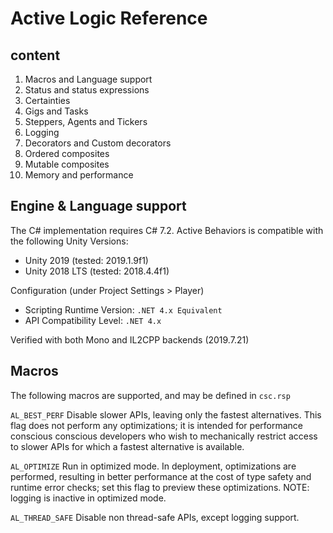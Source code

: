 # Active Logic Reference

## content

1. Macros and Language support
2. Status and status expressions
3. Certainties
4. Gigs and Tasks
5. Steppers, Agents and Tickers
6. Logging
7. Decorators and Custom decorators
8. Ordered composites
9. Mutable composites
10. Memory and performance

## Engine & Language support

The C# implementation requires C# 7.2.
Active Behaviors is compatible with the following Unity Versions:
- Unity 2019 (tested: 2019.1.9f1)
- Unity 2018 LTS (tested: 2018.4.4f1)

Configuration (under Project Settings > Player)
- Scripting Runtime Version: `.NET 4.x Equivalent`
- API Compatibility Level: `.NET 4.x`

Verified with both Mono and IL2CPP backends (2019.7.21)

## Macros

The following macros are supported, and may be defined in `csc.rsp`

`AL_BEST_PERF`
Disable slower APIs, leaving only the fastest alternatives.
This flag does not perform any optimizations; it is intended for performance conscious conscious developers who wish to mechanically restrict access to slower APIs for which a fastest alternative is available.

`AL_OPTIMIZE`
Run in optimized mode.
In deployment, optimizations are performed, resulting in better performance at the cost of type safety and runtime error checks; set this flag to preview these optimizations. NOTE: logging is inactive in optimized mode.

`AL_THREAD_SAFE`
Disable non thread-safe APIs, except logging support.
